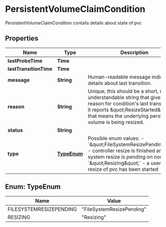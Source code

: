 

# PersistentVolumeClaimCondition

PersistentVolumeClaimCondition contails details about state of pvc

## Properties

Name | Type | Description | Notes
------------ | ------------- | ------------- | -------------
**lastProbeTime** | **Time** |  |  [optional]
**lastTransitionTime** | **Time** |  |  [optional]
**message** | **String** | Human-readable message indicating details about last transition. |  [optional]
**reason** | **String** | Unique, this should be a short, machine understandable string that gives the reason for condition&#39;s last transition. If it reports \&quot;ResizeStarted\&quot; that means the underlying persistent volume is being resized. |  [optional]
**status** | **String** |  | 
**type** | [**TypeEnum**](#TypeEnum) |    Possible enum values:  - &#x60;\&quot;FileSystemResizePending\&quot;&#x60; - controller resize is finished and a file system resize is pending on node  - &#x60;\&quot;Resizing\&quot;&#x60; - a user trigger resize of pvc has been started | 



## Enum: TypeEnum

Name | Value
---- | -----
FILESYSTEMRESIZEPENDING | &quot;FileSystemResizePending&quot;
RESIZING | &quot;Resizing&quot;



